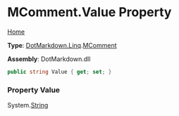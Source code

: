 # MComment\.Value Property

[Home](../../../../README.md)

**Type**: [DotMarkdown.Linq](../../README.md)\.[MComment](../README.md)

**Assembly**: DotMarkdown\.dll

```csharp
public string Value { get; set; }
```

### Property Value

System\.[String](https://docs.microsoft.com/en-us/dotnet/api/system.string)

